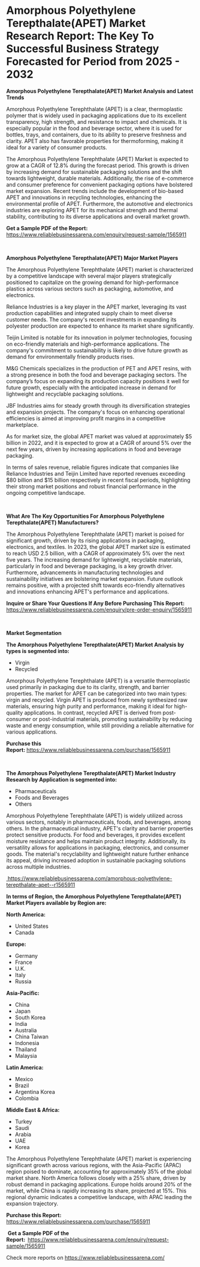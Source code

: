 <p><h1>Amorphous Polyethylene Terepthalate(APET) Market Research Report: The Key To Successful Business Strategy Forecasted for Period from 2025 - 2032</h1></p><p><strong>Amorphous Polyethylene Terepthalate(APET) Market Analysis and Latest Trends</strong></p>
<p><p>Amorphous Polyethylene Terephthalate (APET) is a clear, thermoplastic polymer that is widely used in packaging applications due to its excellent transparency, high strength, and resistance to impact and chemicals. It is especially popular in the food and beverage sector, where it is used for bottles, trays, and containers, due to its ability to preserve freshness and clarity. APET also has favorable properties for thermoforming, making it ideal for a variety of consumer products.</p><p>The Amorphous Polyethylene Terephthalate (APET) Market is expected to grow at a CAGR of 12.8% during the forecast period. This growth is driven by increasing demand for sustainable packaging solutions and the shift towards lightweight, durable materials. Additionally, the rise of e-commerce and consumer preference for convenient packaging options have bolstered market expansion. Recent trends include the development of bio-based APET and innovations in recycling technologies, enhancing the environmental profile of APET. Furthermore, the automotive and electronics industries are exploring APET for its mechanical strength and thermal stability, contributing to its diverse applications and overall market growth.</p></p>
<p><strong>Get a Sample PDF of the Report:&nbsp;</strong> <a href="https://www.reliablebusinessarena.com/enquiry/request-sample/1565911?utm_campaign=3170&utm_medium=2&utm_source=Github&utm_content=ia&utm_term=02042025&utm_id=amorphous-polyethylene-terepthalateapet">https://www.reliablebusinessarena.com/enquiry/request-sample/1565911</a></p>
<p>&nbsp;</p>
<p><strong>Amorphous Polyethylene Terepthalate(APET) Major Market Players</strong></p>
<p><p>The Amorphous Polyethylene Terephthalate (APET) market is characterized by a competitive landscape with several major players strategically positioned to capitalize on the growing demand for high-performance plastics across various sectors such as packaging, automotive, and electronics.</p><p>Reliance Industries is a key player in the APET market, leveraging its vast production capabilities and integrated supply chain to meet diverse customer needs. The company's recent investments in expanding its polyester production are expected to enhance its market share significantly.</p><p>Teijin Limited is notable for its innovation in polymer technologies, focusing on eco-friendly materials and high-performance applications. The company's commitment to sustainability is likely to drive future growth as demand for environmentally friendly products rises.</p><p>M&G Chemicals specializes in the production of PET and APET resins, with a strong presence in both the food and beverage packaging sectors. The company’s focus on expanding its production capacity positions it well for future growth, especially with the anticipated increase in demand for lightweight and recyclable packaging solutions.</p><p>JBF Industries aims for steady growth through its diversification strategies and expansion projects. The company's focus on enhancing operational efficiencies is aimed at improving profit margins in a competitive marketplace.</p><p>As for market size, the global APET market was valued at approximately $5 billion in 2022, and it is expected to grow at a CAGR of around 5% over the next few years, driven by increasing applications in food and beverage packaging.</p><p>In terms of sales revenue, reliable figures indicate that companies like Reliance Industries and Teijin Limited have reported revenues exceeding $80 billion and $15 billion respectively in recent fiscal periods, highlighting their strong market positions and robust financial performance in the ongoing competitive landscape.</p></p>
<p>&nbsp;</p>
<p><strong>What Are The Key Opportunities For Amorphous Polyethylene Terepthalate(APET) Manufacturers?</strong></p>
<p><p>The Amorphous Polyethylene Terephthalate (APET) market is poised for significant growth, driven by its rising applications in packaging, electronics, and textiles. In 2023, the global APET market size is estimated to reach USD 2.5 billion, with a CAGR of approximately 5% over the next five years. The increasing demand for lightweight, recyclable materials, particularly in food and beverage packaging, is a key growth driver. Furthermore, advancements in manufacturing technologies and sustainability initiatives are bolstering market expansion. Future outlook remains positive, with a projected shift towards eco-friendly alternatives and innovations enhancing APET's performance and applications.</p></p>
<p><strong>Inquire or Share Your Questions If Any Before Purchasing This Report:</strong> <a href="https://www.reliablebusinessarena.com/enquiry/pre-order-enquiry/1565911?utm_campaign=3170&utm_medium=2&utm_source=Github&utm_content=ia&utm_term=02042025&utm_id=amorphous-polyethylene-terepthalateapet">https://www.reliablebusinessarena.com/enquiry/pre-order-enquiry/1565911</a></p>
<p>&nbsp;</p>
<p><strong>Market Segmentation</strong></p>
<p><strong>The Amorphous Polyethylene Terepthalate(APET) Market Analysis by types is segmented into:</strong></p>
<p><ul><li>Virgin</li><li>Recycled</li></ul></p>
<p><p>Amorphous Polyethylene Terephthalate (APET) is a versatile thermoplastic used primarily in packaging due to its clarity, strength, and barrier properties. The market for APET can be categorized into two main types: virgin and recycled. Virgin APET is produced from newly synthesized raw materials, ensuring high purity and performance, making it ideal for high-quality applications. In contrast, recycled APET is derived from post-consumer or post-industrial materials, promoting sustainability by reducing waste and energy consumption, while still providing a reliable alternative for various applications.</p></p>
<p><strong>Purchase this Report:&nbsp;</strong><a href="https://www.reliablebusinessarena.com/purchase/1565911?utm_campaign=3170&utm_medium=2&utm_source=Github&utm_content=ia&utm_term=02042025&utm_id=amorphous-polyethylene-terepthalateapet">https://www.reliablebusinessarena.com/purchase/1565911</a></p>
<p>&nbsp;</p>
<p><strong>The Amorphous Polyethylene Terepthalate(APET) Market Industry Research by Application is segmented into:</strong></p>
<p><ul><li>Pharmaceuticals</li><li>Foods and Beverages</li><li>Others</li></ul></p>
<p><p>Amorphous Polyethylene Terephthalate (APET) is widely utilized across various sectors, notably in pharmaceuticals, foods, and beverages, among others. In the pharmaceutical industry, APET's clarity and barrier properties protect sensitive products. For food and beverages, it provides excellent moisture resistance and helps maintain product integrity. Additionally, its versatility allows for applications in packaging, electronics, and consumer goods. The material's recyclability and lightweight nature further enhance its appeal, driving increased adoption in sustainable packaging solutions across multiple industries.</p></p>
<p><a href="https://www.reliablebusinessarena.com/amorphous-polyethylene-terepthalate-apet--r1565911?utm_campaign=3170&utm_medium=2&utm_source=Github&utm_content=ia&utm_term=02042025&utm_id=amorphous-polyethylene-terepthalateapet">&nbsp;https://www.reliablebusinessarena.com/amorphous-polyethylene-terepthalate-apet--r1565911</a></p>
<p><strong>In terms of Region, the Amorphous Polyethylene Terepthalate(APET) Market Players available by Region are:</strong></p>
<p>
    <p> <strong> North America: </strong>
        <ul>
            <li>United States</li>
            <li>Canada</li>
        </ul>
        </p> 
    <p> <strong> Europe: </strong>
        <ul>
            <li>Germany</li>
            <li>France</li>
            <li>U.K.</li>
            <li>Italy</li>
            <li>Russia</li>
        </ul>
        </p> 
    <p> <strong> Asia-Pacific: </strong>
        <ul>
            <li>China</li>
            <li>Japan</li>
            <li>South Korea</li>
            <li>India</li>
            <li>Australia</li>
            <li>China Taiwan</li>
            <li>Indonesia</li>
            <li>Thailand</li>
            <li>Malaysia</li>
        </ul>
        </p> 
    <p> <strong> Latin America: </strong>
        <ul>
            <li>Mexico</li>
            <li>Brazil</li>
            <li>Argentina Korea</li>
            <li>Colombia</li>
        </ul>
        </p> 
    <p> <strong> Middle East & Africa: </strong>
        <ul>
            <li>Turkey</li>
            <li>Saudi</li>
            <li>Arabia</li>
            <li>UAE</li>
            <li>Korea</li>
        </ul>
    </p>
    </p>
<p><p>The Amorphous Polyethylene Terephthalate (APET) market is experiencing significant growth across various regions, with the Asia-Pacific (APAC) region poised to dominate, accounting for approximately 35% of the global market share. North America follows closely with a 25% share, driven by robust demand in packaging applications. Europe holds around 20% of the market, while China is rapidly increasing its share, projected at 15%. This regional dynamic indicates a competitive landscape, with APAC leading the expansion trajectory.</p></p>
<p><strong>Purchase this Report: </strong><a href="https://www.reliablebusinessarena.com/purchase/1565911?utm_campaign=3170&utm_medium=2&utm_source=Github&utm_content=ia&utm_term=02042025&utm_id=amorphous-polyethylene-terepthalateapet">https://www.reliablebusinessarena.com/purchase/1565911</a></p>
<p>&nbsp;<strong>Get a Sample PDF of the Report:&nbsp;&nbsp;</strong><a href="https://www.reliablebusinessarena.com/enquiry/request-sample/1565911?utm_campaign=3170&utm_medium=2&utm_source=Github&utm_content=ia&utm_term=02042025&utm_id=amorphous-polyethylene-terepthalateapet">https://www.reliablebusinessarena.com/enquiry/request-sample/1565911</a></p>
<p><strong></strong></p>
<p>Check more reports on <a href="https://www.reliablebusinessarena.com/?utm_campaign=3170&utm_medium=2&utm_source=Github&utm_content=ia&utm_term=02042025&utm_id=amorphous-polyethylene-terepthalateapet">https://www.reliablebusinessarena.com/</a></p>